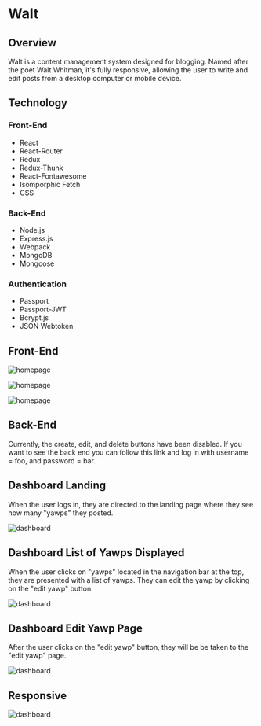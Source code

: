 Walt
====

Overview
--------
Walt is a content management system designed for blogging. Named after the poet Walt Whitman, it's fully responsive, allowing the user to write and edit posts from a desktop computer or mobile device. 

Technology
---------
### Front-End
- React
- React-Router
- Redux
- Redux-Thunk
- React-Fontawesome
- Isomporphic Fetch
- CSS

### Back-End
- Node.js
- Express.js
- Webpack
- MongoDB
- Mongoose

### Authentication
- Passport
- Passport-JWT
- Bcrypt.js
- JSON Webtoken

Front-End
---------

![homepage](/assets/home.png "Home Page")

![homepage](/assets/recent.png "Most Recent Post")

![homepage](/assets/list.png "List of Posts")


Back-End
--------

Currently, the create, edit, and delete buttons have been disabled. If you want to see the back end you can follow this link and log in with username = foo, and password = bar.

Dashboard Landing
-----------------
When the user logs in, they are directed to the landing page where they see how many "yawps" they posted.

![dashboard](/assets/d-landing.png "Dashboard Landing")

Dashboard List of Yawps Displayed
---------------------------------
When the user clicks on "yawps" located in the navigation bar at the top, they are presented with a list of yawps. They can edit the yawp by clicking on the "edit yawp" button.

![dashboard](/assets/d-list.png "Dashboard Yawp List")

Dashboard Edit Yawp Page
------------------------
After the user clicks on the "edit yawp" button, they will be be taken to the "edit yawp" page.

![dashboard](/assets/d-edit.png "Dashboard Edit")

Responsive
----------

![dashboard](/assets/rd-edit.png "Dashboard Edit")






